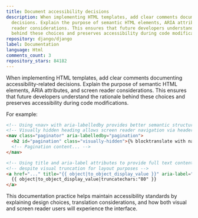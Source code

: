 ```yaml
---
title: Document accessibility decisions
description: When implementing HTML templates, add clear comments documenting accessibility-related
  decisions. Explain the purpose of semantic HTML elements, ARIA attributes, and screen
  reader considerations. This ensures that future developers understand the rationale
  behind these choices and preserves accessibility during code modifications.
repository: django/django
label: Documentation
language: Html
comments_count: 3
repository_stars: 84182
---
```


When implementing HTML templates, add clear comments documenting accessibility-related decisions. Explain the purpose of semantic HTML elements, ARIA attributes, and screen reader considerations. This ensures that future developers understand the rationale behind these choices and preserves accessibility during code modifications.

For example:
```html
<!-- Using <nav> with aria-labelledby provides better semantic structure for screen readers -->
<!-- Visually hidden heading allows screen reader navigation via headers while remaining invisible -->
<nav class="paginator" aria-labelledby="pagination">
  <h2 id="pagination" class="visually-hidden">{% blocktranslate with name=opts.verbose_name %}Pagination {{ name }} entries{% endblocktranslate %}</h2>
  <!-- Pagination content... -->
</nav>

<!-- Using title and aria-label attributes to provide full text content to all users -->
<!-- despite visual truncation for layout purposes -->
<a href="..." title="{{ object|to_object_display_value }}" aria-label="{{ object|to_object_display_value }}">
  {{ object|to_object_display_value|truncatechars:"80" }}
</a>
```

This documentation practice helps maintain accessibility standards by explaining design choices, translation considerations, and how both visual and screen reader users will experience the interface.